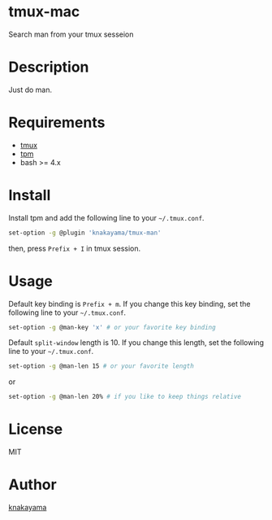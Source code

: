 tmux-mac
========

Search man from your tmux sesseion

# Description

Just do man.

# Requirements

* [tmux](https://tmux.github.io/)
* [tpm](https://github.com/tmux-plugins/tpm)
* bash >= 4.x

# Install

Install tpm and add the following line to your `~/.tmux.conf`.

```bash
set-option -g @plugin 'knakayama/tmux-man'
```

then, press `Prefix + I` in tmux session.

# Usage

Default key binding is `Prefix + m`. If you change this key binding, set the following line to your `~/.tmux.conf`.

```bash
set-option -g @man-key 'x' # or your favorite key binding
```

Default `split-window` length is 10. If you change this length, set the following line to your `~/.tmux.conf`.

```bash
set-option -g @man-len 15 # or your favorite length
```

or

```bash
set-option -g @man-len 20% # if you like to keep things relative
```

# License

MIT

# Author

[knakayama](https://github.com/knakayama)
